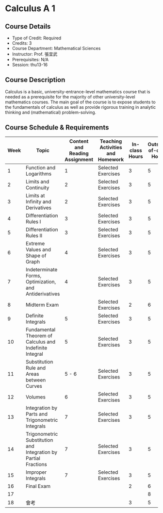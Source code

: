 # Calculus A 1

## Course Details
- Type of Credit: Required
- Credits: 3
- Course Department: Mathematical Sciences
- Instructor: Prof. 張宜武
- Prerequisites: N/A
- Session: thu13-16

## Course Description
Calculus is a basic, university-entrance-level mathematics course that is needed as a prerequisite for the majority of other university-level mathematics courses. The main goal of the course is to expose students to the fundamentals of calculus as well as provide rigorous training in analytic thinking and (mathematical) problem-solving.

## Course Schedule & Requirements
| Week | Topic                                                           | Content and Reading Assignment | Teaching Activities and Homework | In-class Hours | Outside-of-class Hours |
|------|-----------------------------------------------------------------|--------------------------------|----------------------------------|----------------|-------------------------|
| 1    | Function and Logarithms                                         | 1                              | Selected Exercises               | 3              | 5                       |
| 2    | Limits and Continuity                                           | 2                              | Selected Exercises               | 3              | 5                       |
| 3    | Limits at Infinity and Derivatives                              | 2                              | Selected Exercises               | 3              | 5                       |
| 4    | Differentiation Rules I                                         | 3                              | Selected Exercises               | 3              | 5                       |
| 5    | Differentiation Rules II                                        | 3                              | Selected Exercises               | 3              | 5                       |
| 6    | Extreme Values and Shape of Graph                               | 4                              | Selected Exercises               | 3              | 5                       |
| 7    | Indeterminate Forms, Optimization, and Antiderivatives          | 4                              | Selected Exercises               | 3              | 5                       |
| 8    | Midterm Exam                                                    |                                | Selected Exercises               | 2              | 6                       |
| 9    | Definite Integrals                                              | 5                              | Selected Exercises               | 3              | 5                       |
| 10   | Fundamental Theorem of Calculus and Indefinite Integral         | 5                              | Selected Exercises               | 3              | 5                       |
| 11   | Substitution Rule and Areas between Curves                      | 5 - 6                          | Selected Exercises               | 3              | 5                       |
| 12   | Volumes                                                         | 6                              | Selected Exercises               | 3              | 5                       |
| 13   | Integration by Parts and Trigonometric Integrals                | 7                              | Selected Exercises               | 3              | 5                       |
| 14   | Trigonometric Substitution and Integration by Partial Fractions | 7                              | Selected Exercises               | 3              | 5                       |
| 15   | Improper Integrals                                              | 7                              | Selected Exercises               | 3              | 5                       |
| 16   | Final Exam                                                      |                                |                                  | 2              | 6                       |
| 17   |                                                                 |                                |                                  |                | 8                       |
| 18   | 會考                                                                |                                |                                  | 3              | 5                       |